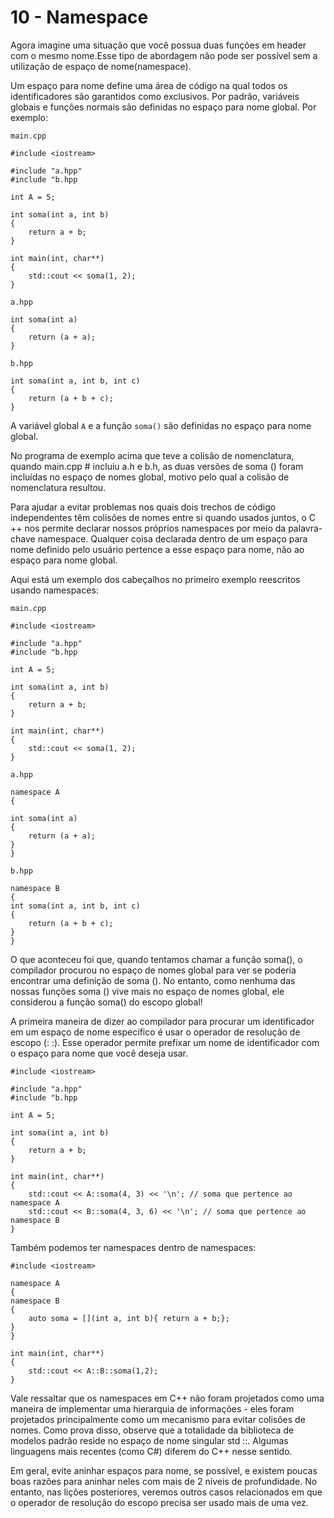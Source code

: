 # 10 - Namespace

Agora imagine uma situação que você possua duas funções em header com o mesmo nome.Esse tipo de abordagem não pode ser possível sem a utilização de espaço de nome(namespace).

Um espaço para nome define uma área de código na qual todos os identificadores são garantidos como exclusivos. Por padrão, variáveis globais e funções normais são definidas no espaço para nome global. Por exemplo:

`main.cpp`
```cpp{0}
#include <iostream>

#include "a.hpp"
#include "b.hpp

int A = 5;

int soma(int a, int b) 
{
    return a + b;
}

int main(int, char**) 
{
    std::cout << soma(1, 2);
}
```

`a.hpp`
```cpp{0}
int soma(int a) 
{
    return (a + a);
}
```

`b.hpp`
```cpp{0}
int soma(int a, int b, int c) 
{
    return (a + b + c);
}
```

A variável global `A` e a função `soma()` são definidas no espaço para nome global.

No programa de exemplo acima que teve a colisão de nomenclatura, quando main.cpp # incluiu a.h e b.h, as duas versões de soma () foram incluídas no espaço de nomes global, motivo pelo qual a colisão de nomenclatura resultou.

Para ajudar a evitar problemas nos quais dois trechos de código independentes têm colisões de nomes entre si quando usados juntos, o C ++ nos permite declarar nossos próprios namespaces por meio da palavra-chave namespace. Qualquer coisa declarada dentro de um espaço para nome definido pelo usuário pertence a esse espaço para nome, não ao espaço para nome global.

Aqui está um exemplo dos cabeçalhos no primeiro exemplo reescritos usando namespaces:

`main.cpp`
```cpp{0}
#include <iostream>

#include "a.hpp"
#include "b.hpp

int A = 5;

int soma(int a, int b) 
{
    return a + b;
}

int main(int, char**) 
{
    std::cout << soma(1, 2);
}
```

`a.hpp`
```cpp{0}
namespace A
{

int soma(int a) 
{
    return (a + a);
}
}
```

`b.hpp`
```cpp{0}
namespace B 
{
int soma(int a, int b, int c) 
{
    return (a + b + c);
}
}
```

O que aconteceu foi que, quando tentamos chamar a função soma(), o compilador procurou no espaço de nomes global para ver se poderia encontrar uma definição de soma (). No entanto, como nenhuma das nossas funções soma () vive mais no espaço de nomes global, ele considerou a função soma() do escopo global!

A primeira maneira de dizer ao compilador para procurar um identificador em um espaço de nome específico é usar o operador de resolução de escopo (: :). Esse operador permite prefixar um nome de identificador com o espaço para nome que você deseja usar.

```cpp{0}
#include <iostream>

#include "a.hpp"
#include "b.hpp

int A = 5;

int soma(int a, int b) 
{
    return a + b;
}

int main(int, char**)
{
    std::cout << A::soma(4, 3) << '\n'; // soma que pertence ao namespace A
    std::cout << B::soma(4, 3, 6) << '\n'; // soma que pertence ao namespace B
}
```

Também podemos ter namespaces dentro de namespaces:

```cpp{0}
#include <iostream>

namespace A 
{
namespace B 
{
    auto soma = [](int a, int b){ return a + b;};
}
}

int main(int, char**) 
{
    std::cout << A::B::soma(1,2);
}

```
Vale ressaltar que os namespaces em C++ não foram projetados como uma maneira de implementar uma hierarquia de informações - eles foram projetados principalmente como um mecanismo para evitar colisões de nomes. Como prova disso, observe que a totalidade da biblioteca de modelos padrão reside no espaço de nome singular std ::. Algumas linguagens mais recentes (como C#) diferem do C++ nesse sentido.

Em geral, evite aninhar espaços para nome, se possível, e existem poucas boas razões para aninhar neles com mais de 2 níveis de profundidade. No entanto, nas lições posteriores, veremos outros casos relacionados em que o operador de resolução do escopo precisa ser usado mais de uma vez.
